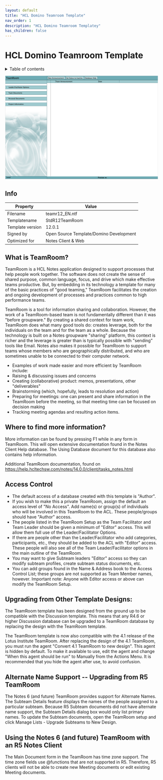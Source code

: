 ```yaml
---
layout: default
title: "HCL Domino Teamroom Template"
nav_order: 1
description: "HCL Domino Teamroom Templatey"
has_children: false
---
```

<h1>HCL Domino Teamroom Template</h1>

<details close markdown="block">
  <summary>
    Table of contents
  </summary>
  {: .text-delta }
1. TOC
{:toc}
</details>

![Screenshot Teamroom](assets/images/png/screenshot.png)


## Info

Property | Value
---|---
Filename | teamr12_EN.ntf
Templatename | StdR12TeamRoom
Template version | 12.0.1
Signed by | Open Source Template/Domino Development
Optimized for | Notes Client & Web

## What is TeamRoom?

TeamRoom is a HCL Notes application designed to support processes that help people work together.  The software does not create the sense of shared purpose, common language, focus, and drive which make effective teams productive.  But, by embedding in its technology a template for many of the basic practices of "good teaming," TeamRoom facilitates the creation and ongoing development of processes and practices common to high performance teams.

TeamRoom is a tool for information sharing and collaboration.  However, the work of a TeamRoom-based team is not fundamentally different than it was "before groupware."  By creating a shared context for team work, TeamRoom does what many good tools do: creates leverage, both for the individuals on the team and for the team as a whole.  Because the technology is built on a Notes groupware "sharing" platform, this context is richer and the leverage is greater than is typically possible with "sending" tools like Email.  Notes also makes it possible for TeamRoom to support teams whose members who are geographically distributed, and who are sometimes unable to be connected to their computer network.

- Examples of work made easier and more efficient by TeamRoom include:
- Raising & discussing issues and concerns
- Creating (collaborative) product:  memos, presentations, other "deliverables"
- Brainstorming (which, hopefully, leads to resolution and action)
- Preparing for meetings:  one can present and share information in the TeamRoom before the meeting, so that meeting time can be focused on decision making
- Tracking meeting agendas and resulting action items.


## Where to find more information?

More information can be found by pressing F1 while in any form in TeamRoom.  This will open extensive documentation found in the Notes Client Help database.  The Using Database document for this database also contains help information.  

Additional TeamRoom documentation, found on https://help.hcltechsw.com/notes/14.0.0/client/tasks_notes.html

## Access Control

* The default access of a database created with this template is "Author".  
* If you wish to make this a private TeamRoom, assign the default an access level of "No Access".  Add name(s) or group(s) of individuals who will be involved in this TeamRoom to the ACL.  These people/groups should have "Author" access.  
* The people listed in the TeamRoom Setup as the Team Facilitator and Team Leader should be given a minimum of "Editor" access.  This will allow them full use of the Leader/Facilitator Options. 
* If there are people other than the Leader/Facilitator who add categories, participants, etc., they should be added to the ACL with "Editor" access.  These people will also see all of the Team Leader/Facilitator options in the main outline of the TeamRoom.
* You may want to give Subteam leaders "Editor" access so they can modify subteam profiles, create subteam status documents, etc.
* You can add groups found in the Name & Address book to the Access Control List; these groups are not supported as Team Member names, however.
Important note: Anyone with Editor access or above can modify the TeamRoom Setup.

## Upgrading from Other Template Designs:

The TeamRoom template has been designed from the ground up to be compatible with the Discussion template.  This means that any R4.6 or higher Discussion database can be upgraded to a TeamRoom database by replacing the design with the TeamRoom template.

The TeamRoom template is now also compatible with the 4.1 release of the Lotus Institute TeamRoom.  After replacing the design of the 4.1 TeamRoom, you must run the agent "Convert 4.1 TeamRoom to new design".  This agent is hidden by default.  To make it available to use, edit the agent and change "When this agent should be run" to Manually from the Actions Menu.  It is recommended that you hide the agent after use, to avoid confusion.

## Alternate Name Support -- Upgrading from R5 TeamRoom

The Notes 6 (and future) TeamRoom provides support for Alternate Names.  The Subteam Details feature displays the names of the people assigned to a particular subteam.  Because R5 Subteam documents did not have alternate name support, the Subteam Details dialog box would only list primary names.  To update the Subteam documents, open the TeamRoom setup and click Manage Lists - Upgrade Subteams to New Design.

## Using the Notes 6 (and future) TeamRoom with an R5 Notes Client

The Main Document form in the TeamRoom has time zone support.  The time zone fields use @functions that are not supported in R5.  Therefore, R5 clients will not be able to create new Meeting documents or edit existing Meeting documents.
